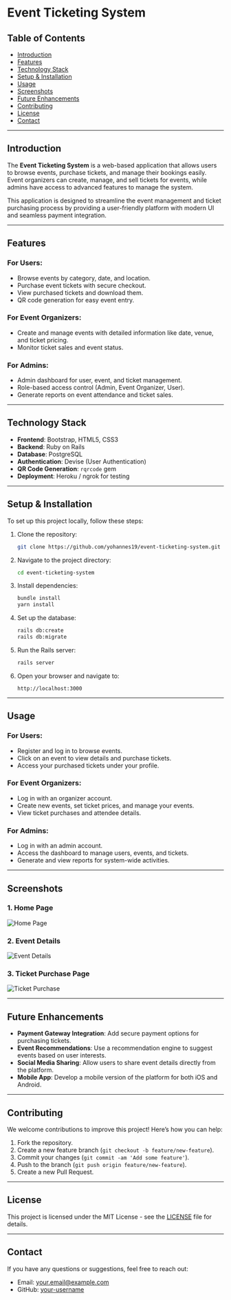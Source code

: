 # Event Ticketing System

## Table of Contents
- [Introduction](#introduction)
- [Features](#features)
- [Technology Stack](#technology-stack)
- [Setup & Installation](#setup--installation)
- [Usage](#usage)
- [Screenshots](#screenshots)
- [Future Enhancements](#future-enhancements)
- [Contributing](#contributing)
- [License](#license)
- [Contact](#contact)

---

## Introduction

The **Event Ticketing System** is a web-based application that allows users to browse events, purchase tickets, and manage their bookings easily. Event organizers can create, manage, and sell tickets for events, while admins have access to advanced features to manage the system. 

This application is designed to streamline the event management and ticket purchasing process by providing a user-friendly platform with modern UI and seamless payment integration.

---

## Features

### For Users:
- Browse events by category, date, and location.
- Purchase event tickets with secure checkout.
- View purchased tickets and download them.
- QR code generation for easy event entry.
  
### For Event Organizers:
- Create and manage events with detailed information like date, venue, and ticket pricing.
- Monitor ticket sales and event status.
  
### For Admins:
- Admin dashboard for user, event, and ticket management.
- Role-based access control (Admin, Event Organizer, User).
- Generate reports on event attendance and ticket sales.

---

## Technology Stack

- **Frontend**: Bootstrap, HTML5, CSS3
- **Backend**: Ruby on Rails
- **Database**: PostgreSQL
- **Authentication**: Devise (User Authentication)
- **QR Code Generation**: `rqrcode` gem
- **Deployment**: Heroku / ngrok for testing

---

## Setup & Installation

To set up this project locally, follow these steps:

1. Clone the repository:
    ```bash
    git clone https://github.com/yohannes19/event-ticketing-system.git
    ```
   
2. Navigate to the project directory:
    ```bash
    cd event-ticketing-system
    ```

3. Install dependencies:
    ```bash
    bundle install
    yarn install
    ```

4. Set up the database:
    ```bash
    rails db:create
    rails db:migrate
    ```

5. Run the Rails server:
    ```bash
    rails server
    ```

6. Open your browser and navigate to:
    ```
    http://localhost:3000
    ```

---

## Usage

### For Users:
- Register and log in to browse events.
- Click on an event to view details and purchase tickets.
- Access your purchased tickets under your profile.

### For Event Organizers:
- Log in with an organizer account.
- Create new events, set ticket prices, and manage your events.
- View ticket purchases and attendee details.

### For Admins:
- Log in with an admin account.
- Access the dashboard to manage users, events, and tickets.
- Generate and view reports for system-wide activities.

---

## Screenshots

### 1. Home Page
![Home Page](path/to/screenshot1.png)

### 2. Event Details
![Event Details](path/to/screenshot2.png)

### 3. Ticket Purchase Page
![Ticket Purchase](path/to/screenshot3.png)

---

## Future Enhancements

- **Payment Gateway Integration**: Add secure payment options for purchasing tickets.
- **Event Recommendations**: Use a recommendation engine to suggest events based on user interests.
- **Social Media Sharing**: Allow users to share event details directly from the platform.
- **Mobile App**: Develop a mobile version of the platform for both iOS and Android.

---

## Contributing

We welcome contributions to improve this project! Here’s how you can help:
1. Fork the repository.
2. Create a new feature branch (`git checkout -b feature/new-feature`).
3. Commit your changes (`git commit -am 'Add some feature'`).
4. Push to the branch (`git push origin feature/new-feature`).
5. Create a new Pull Request.

---

## License

This project is licensed under the MIT License - see the [LICENSE](LICENSE) file for details.

---

## Contact

If you have any questions or suggestions, feel free to reach out:

- Email: your.email@example.com
- GitHub: [your-username](https://github.com/your-username)

